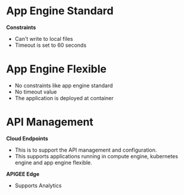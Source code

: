 # App Engine Standard

<b>Constraints</b>

- Can't write to local files
- Timeout is set to 60 seconds

# App Engine Flexible

- No constraints like app engine standard
- No timeout value
- The application is deployed at container

# API Management
<b> Cloud Endpoints </b>

- This is to support the API management and configuration.
- This supports applications running in compute engine, kubernetes engine and app engine flexible.

<b> APIGEE Edge</b>
- Supports Analytics
